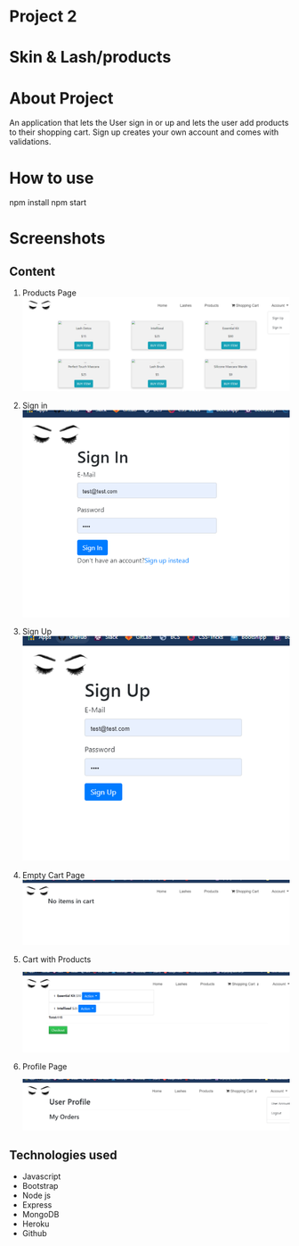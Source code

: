 # Project 2

# Skin & Lash/products

# About Project

An application that lets the User sign in or up and lets the user add products to their shopping cart. Sign up creates your own account and comes with validations.

# How to use

npm install
npm start

# Screenshots

## Content

1. Products Page
   ![Image of Products Page](/public/img/products.png)

2. Sign in
   ![Image of Sign In](/public/img/signIn.png)

3. Sign Up
   ![Image of Sign Up](/public/img/signUp.png)

4. Empty Cart Page
   ![Image of Empty Cart](/public/img/empty.png)

5. Cart with Products

   ![Image of Items added](/public/img/notEmpty.png)

6. Profile Page

   ![Image of Profile Page](/public/img/profile.png)

## Technologies used

- Javascript
- Bootstrap
- Node js
- Express
- MongoDB
- Heroku
- Github
